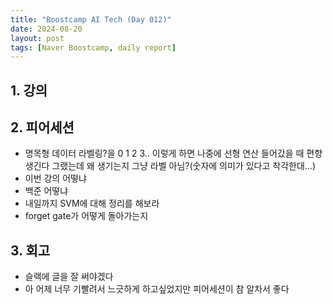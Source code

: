 ```yaml
---
title: "Boostcamp AI Tech (Day 012)"
date: 2024-08-20
layout: post
tags: [Naver Boostcamp, daily report]
---
```

## 1. 강의


## 2. 피어세션
- 명목형 데이터 라벨링?을 0 1 2 3.. 이렇게 하면 나중에 선형 연산 들어갔을 때 편향 생긴다 그랬는데 왜 생기는지 그냥 라벨 아님?(숫자에 의미가 있다고 착각한대...)
- 이번 강의 어떻냐
- 백준 어떻냐
- 내일까지 SVM에 대해 정리를 해보라
- forget gate가 어떻게 돌아가는지

## 3. 회고
- 슬랙에 글을 잘 써야겠다
- 아 어제 너무 기빨려서 느긋하게 하고싶었지만 피어세션이 참 알차서 좋다
